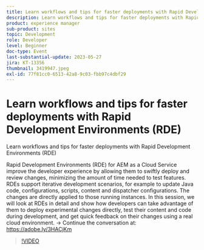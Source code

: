 ```yaml
---
title: Learn workflows and tips for faster deployments with Rapid Development Environments (RDE)
description: Learn workflows and tips for faster deployments with Rapid Development Environments (RDE)Rapid Development Environments (RDE) for AEM as a Cloud Service improve the developer experience by allowing them to swiftly deploy and review changes, minimizing the amount of time needed to test features. RDEs support iterative development scenarios, for example to update Java code, configurations, scripts, content and dispatcher configurations. The changes are directly applied to those running instances. In this session, we will look at RDEs in detail and show how developers can take advantage of them to deploy experimental changes directly, test their content and code during development, and get quick feedback on their changes using a real cloud environment.
product: experience manager
sub-product: sites
topic: Development
role: Developer
level: Beginner
doc-type: Event
last-substantial-update: 2023-05-27
jira: KT-13356
thumbnail: 3419947.jpeg
exl-id: 77f81cc0-6513-42a8-9c03-fbb97c4dbf29
---
```

# Learn workflows and tips for faster deployments with Rapid Development Environments (RDE)

Learn workflows and tips for faster deployments with Rapid Development Environments (RDE)

Rapid Development Environments (RDE) for AEM as a Cloud Service improve the developer experience by allowing them to swiftly deploy and review changes, minimizing the amount of time needed to test features. RDEs support iterative development scenarios, for example to update Java code, configurations, scripts, content and dispatcher configurations. The changes are directly applied to those running instances. In this session, we will look at RDEs in detail and show how developers can take advantage of them to deploy experimental changes directly, test their content and code during development, and get quick feedback on their changes using a real cloud environment. → Continue the conversation at: https://adobe.ly/3HACjKm

>[!VIDEO](https://video.tv.adobe.com/v/3419947/?learn=on)
